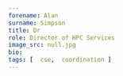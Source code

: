 ```yaml
---
forename: Alan
surname: Simpson
title: Dr
role: Director of HPC Services
image_src: null.jpg
bio: 
tags: [  cse,  coordination ] 
---
```

